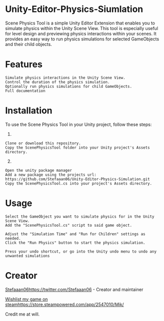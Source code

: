 # Unity-Editor-Physics-Siumlation

Scene Physics Tool is a simple Unity Editor Extension that enables you to simulate physics within the Unity Scene View. This tool is especially useful for level design and previewing physics interactions within your scenes. It provides an easy way to run physics simulations for selected GameObjects and their child objects.
# Features
    Simulate physics interactions in the Unity Scene View.
    Control the duration of the physics simulation.
    Optionally run physics simulations for child GameObjects.
    Full documentation

# Installation
    
To use the Scene Physics Tool in your Unity project, follow these steps:

1.    

    Clone or download this repository.
    Copy the ScenePhysicsTool folder into your Unity project's Assets directory.
2.    

    Open the unity package manager
    Add a new package using the projects url: https://github.com/Stefaaan06/Unity-Editor-Physics-Simulation.git
    Copy the ScenePhysicsTool.cs into your project's Assets directory.

# Usage
    Select the GameObject you want to simulate physics for in the Unity Scene View.
    Add the "ScenePhysicsTool.cs" script to said game object.
    
    Adjust the "Simulation Time" and "Run for Children" settings as needed.
    Click the "Run Physics" button to start the physics simulation.

    Press your undo shortcut, or go into the Unity undo menu to undo any unwanted simulations

# Creator
[Stefaaan06](https://twitter.com/Stefaaan06)https://twitter.com/Stefaaan06 - Creator and maintainer

[Wishlist my game on steam](https://store.steampowered.com/app/2547010/Mik/)https://store.steampowered.com/app/2547010/Mik/

Credit me at will.
